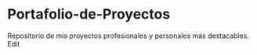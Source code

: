 # Portafolio-de-Proyectos
Repositorio de mis proyectos profesionales y personales más destacables.
Edit
